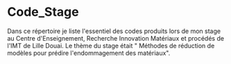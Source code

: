 # Code_Stage
Dans ce répertoire je liste l'essentiel des codes produits lors de mon stage au 
Centre d'Enseignement, Recherche Innovation Matériaux et procédés de l'IMT de Lille Douai.
Le thème du stage était " Méthodes de réduction de modèles pour prédire l'endommagement 
des matériaux".

